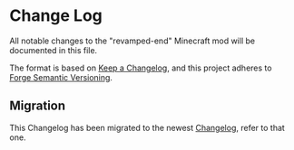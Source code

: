 # Change Log

All notable changes to the "revamped-end" Minecraft mod will be documented in this file.

The format is based on [Keep a Changelog](https://keepachangelog.com/en/1.0.0/),
and this project adheres to [Forge Semantic Versioning](https://mcforge.readthedocs.io/en/latest/gettingstarted/versioning/#versioning).

## **Migration**
This Changelog has been migrated to the newest [Changelog](https://github.com/Nyphet/revamped-end/blob/master/CHANGELOG.md), refer to that one.
